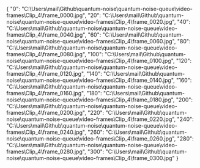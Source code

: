 {
    "0": "C:\\Users\\mail\\Github\\quantum-noise\\quantum-noise-queue\\video-frames\\Clip_4\\frame_0000.jpg",
    "20": "C:\\Users\\mail\\Github\\quantum-noise\\quantum-noise-queue\\video-frames\\Clip_4\\frame_0020.jpg",
    "40": "C:\\Users\\mail\\Github\\quantum-noise\\quantum-noise-queue\\video-frames\\Clip_4\\frame_0040.jpg",
    "60": "C:\\Users\\mail\\Github\\quantum-noise\\quantum-noise-queue\\video-frames\\Clip_4\\frame_0060.jpg",
    "80": "C:\\Users\\mail\\Github\\quantum-noise\\quantum-noise-queue\\video-frames\\Clip_4\\frame_0080.jpg",
    "100": "C:\\Users\\mail\\Github\\quantum-noise\\quantum-noise-queue\\video-frames\\Clip_4\\frame_0100.jpg",
    "120": "C:\\Users\\mail\\Github\\quantum-noise\\quantum-noise-queue\\video-frames\\Clip_4\\frame_0120.jpg",
    "140": "C:\\Users\\mail\\Github\\quantum-noise\\quantum-noise-queue\\video-frames\\Clip_4\\frame_0140.jpg",
    "160": "C:\\Users\\mail\\Github\\quantum-noise\\quantum-noise-queue\\video-frames\\Clip_4\\frame_0160.jpg",
    "180": "C:\\Users\\mail\\Github\\quantum-noise\\quantum-noise-queue\\video-frames\\Clip_4\\frame_0180.jpg",
    "200": "C:\\Users\\mail\\Github\\quantum-noise\\quantum-noise-queue\\video-frames\\Clip_4\\frame_0200.jpg",
    "220": "C:\\Users\\mail\\Github\\quantum-noise\\quantum-noise-queue\\video-frames\\Clip_4\\frame_0220.jpg",
    "240": "C:\\Users\\mail\\Github\\quantum-noise\\quantum-noise-queue\\video-frames\\Clip_4\\frame_0240.jpg",
    "260": "C:\\Users\\mail\\Github\\quantum-noise\\quantum-noise-queue\\video-frames\\Clip_4\\frame_0260.jpg",
    "280": "C:\\Users\\mail\\Github\\quantum-noise\\quantum-noise-queue\\video-frames\\Clip_4\\frame_0280.jpg",
    "300": "C:\\Users\\mail\\Github\\quantum-noise\\quantum-noise-queue\\video-frames\\Clip_4\\frame_0300.jpg"
}